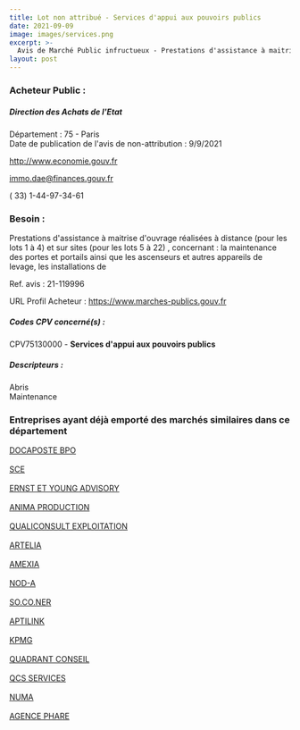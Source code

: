 ```yaml
---
title: Lot non attribué - Services d'appui aux pouvoirs publics
date: 2021-09-09
image: images/services.png
excerpt: >-
  Avis de Marché Public infructueux - Prestations d'assistance à maitrise d'ouvrage (AMO) concernant des prestations de maintenance immobiliéres ou de travaux au profit des services de l'Etat et de certains établisements pu
layout: post
---
```


### Acheteur Public :
##### Direction des Achats de l'Etat
Département : 75 - Paris<br/>
Date de publication de l'avis de non-attribution : 9/9/2021


http://www.economie.gouv.fr

immo.dae@finances.gouv.fr

( 33) 1-44-97-34-61
### Besoin :

Prestations d'assistance à maitrise d'ouvrage réalisées à distance (pour les lots 1 à 4) et sur sites (pour les lots 5 à 22) , concernant : la maintenance des portes et portails ainsi que les ascenseurs et autres appareils de levage, les installations de

Ref. avis : 21-119996

URL Profil Acheteur : https://www.marches-publics.gouv.fr

##### Codes CPV concerné(s) :
CPV75130000 - **Services d'appui aux pouvoirs publics** <br/>

##### Descripteurs :
Abris <br/>
Maintenance <br/>

### Entreprises ayant déjà emporté des marchés similaires dans ce département
<a href="/entreprise-546/siren-320217144">DOCAPOSTE BPO</a><br/><br/>
<a href="/entreprise-549/siren-345081459">SCE</a><br/><br/>
<a href="/entreprise-550/siren-348006446">ERNST ET YOUNG ADVISORY</a><br/><br/>
<a href="/entreprise-550/siren-352578652">ANIMA PRODUCTION</a><br/><br/>
<a href="/entreprise-561/siren-442848925">QUALICONSULT EXPLOITATION</a><br/><br/>
<a href="/entreprise-562/siren-444523526">ARTELIA</a><br/><br/>
<a href="/entreprise-563/siren-452017460">AMEXIA</a><br/><br/>
<a href="/entreprise-570/siren-519278543">NOD-A</a><br/><br/>
<a href="/entreprise-572/siren-538349531">SO.CO.NER</a><br/><br/>
<a href="/entreprise-574/siren-751953696">APTILINK</a><br/><br/>
<a href="/entreprise-574/siren-775726417">KPMG</a><br/><br/>
<a href="/entreprise-576/siren-794942383">QUADRANT CONSEIL</a><br/><br/>
<a href="/entreprise-577/siren-804448587">QCS SERVICES</a><br/><br/>
<a href="/entreprise-578/siren-811049667">NUMA</a><br/><br/>
<a href="/entreprise-578/siren-812528610">AGENCE PHARE</a><br/><br/>
